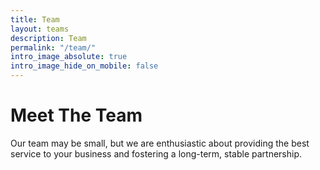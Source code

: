 ```yaml
---
title: Team
layout: teams
description: Team
permalink: "/team/"
intro_image_absolute: true
intro_image_hide_on_mobile: false
---
```


# Meet The Team

Our team may be small, but we are enthusiastic about providing the best service to your business and fostering a long-term, stable partnership.
